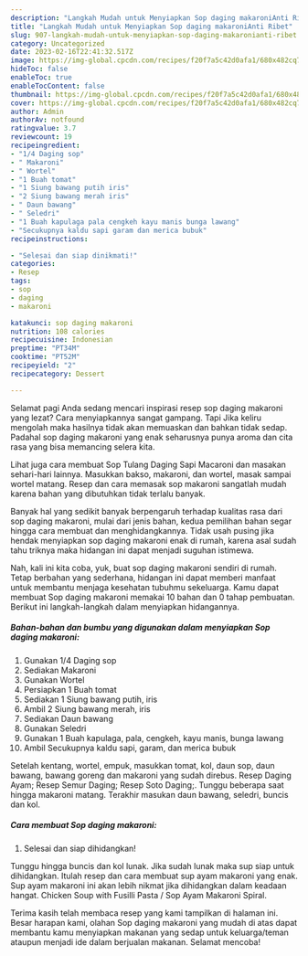 ```yaml
---
description: "Langkah Mudah untuk Menyiapkan Sop daging makaroniAnti Ribet"
title: "Langkah Mudah untuk Menyiapkan Sop daging makaroniAnti Ribet"
slug: 907-langkah-mudah-untuk-menyiapkan-sop-daging-makaronianti-ribet
category: Uncategorized
date: 2023-02-16T22:41:32.517Z
image: https://img-global.cpcdn.com/recipes/f20f7a5c42d0afa1/680x482cq70/sop-daging-makaroni-foto-resep-utama.jpg
hideToc: false
enableToc: true
enableTocContent: false
thumbnail: https://img-global.cpcdn.com/recipes/f20f7a5c42d0afa1/680x482cq70/sop-daging-makaroni-foto-resep-utama.jpg
cover: https://img-global.cpcdn.com/recipes/f20f7a5c42d0afa1/680x482cq70/sop-daging-makaroni-foto-resep-utama.jpg
author: Admin
authorAv: notfound
ratingvalue: 3.7
reviewcount: 19
recipeingredient:
- "1/4 Daging sop"
- " Makaroni"
- " Wortel"
- "1 Buah tomat"
- "1 Siung bawang putih iris"
- "2 Siung bawang merah iris"
- " Daun bawang"
- " Seledri"
- "1 Buah kapulaga pala cengkeh kayu manis bunga lawang"
- "Secukupnya kaldu sapi garam dan merica bubuk"
recipeinstructions:

- "Selesai dan siap dinikmati!"
categories:
- Resep
tags:
- sop
- daging
- makaroni

katakunci: sop daging makaroni 
nutrition: 108 calories
recipecuisine: Indonesian
preptime: "PT34M"
cooktime: "PT52M"
recipeyield: "2"
recipecategory: Dessert

---
```



Selamat pagi Anda sedang mencari inspirasi resep sop daging makaroni yang lezat? Cara menyiapkannya sangat gampang. Tapi Jika keliru mengolah maka hasilnya tidak akan memuaskan dan bahkan tidak sedap. Padahal sop daging makaroni yang enak seharusnya punya aroma dan cita rasa yang bisa memancing selera kita.


Lihat juga cara membuat Sop Tulang Daging Sapi Macaroni dan masakan sehari-hari lainnya. Masukkan bakso, makaroni, dan wortel, masak sampai wortel matang. Resep dan cara memasak sop makaroni sangatlah mudah karena bahan yang dibutuhkan tidak terlalu banyak.

Banyak hal yang sedikit banyak berpengaruh terhadap kualitas rasa dari sop daging makaroni, mulai dari jenis bahan, kedua pemilihan bahan segar hingga cara membuat dan menghidangkannya. Tidak usah pusing jika hendak menyiapkan sop daging makaroni enak di rumah, karena asal sudah tahu triknya maka hidangan ini dapat menjadi suguhan istimewa.


Nah, kali ini kita coba, yuk, buat sop daging makaroni sendiri di rumah. Tetap berbahan yang sederhana, hidangan ini dapat memberi manfaat untuk membantu menjaga kesehatan tubuhmu sekeluarga. Kamu dapat membuat Sop daging makaroni memakai 10 bahan dan 0 tahap pembuatan. Berikut ini langkah-langkah dalam menyiapkan hidangannya.

<!--inarticleads1-->

##### Bahan-bahan dan bumbu yang digunakan dalam menyiapkan Sop daging makaroni:

1. Gunakan 1/4 Daging sop
1. Sediakan  Makaroni
1. Gunakan  Wortel
1. Persiapkan 1 Buah tomat
1. Sediakan 1 Siung bawang putih, iris
1. Ambil 2 Siung bawang merah, iris
1. Sediakan  Daun bawang
1. Gunakan  Seledri
1. Gunakan 1 Buah kapulaga, pala, cengkeh, kayu manis, bunga lawang
1. Ambil Secukupnya kaldu sapi, garam, dan merica bubuk


Setelah kentang, wortel, empuk, masukkan tomat, kol, daun sop, daun bawang, bawang goreng dan makaroni yang sudah direbus. Resep Daging Ayam; Resep Semur Daging; Resep Soto Daging;. Tunggu beberapa saat hingga makaroni matang. Terakhir masukan daun bawang, seledri, buncis dan kol. 

<!--inarticleads2-->

##### Cara membuat Sop daging makaroni:


1. Selesai dan siap dihidangkan!

Tunggu hingga buncis dan kol lunak. Jika sudah lunak maka sup siap untuk dihidangkan. Itulah resep dan cara membuat sup ayam makaroni yang enak. Sup ayam makaroni ini akan lebih nikmat jika dihidangkan dalam keadaan hangat. Chicken Soup with Fusilli Pasta / Sop Ayam Makaroni Spiral. 

Terima kasih telah membaca resep yang kami tampilkan di halaman ini. Besar harapan kami, olahan Sop daging makaroni yang mudah di atas dapat membantu kamu menyiapkan makanan yang sedap untuk keluarga/teman ataupun menjadi ide dalam berjualan makanan. Selamat mencoba!
